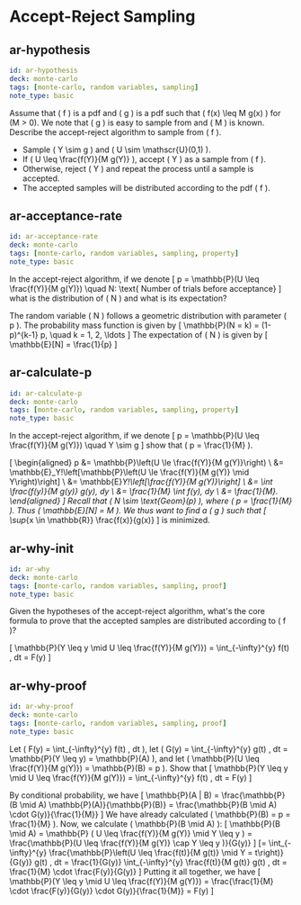 # Accept-Reject Sampling


## ar-hypothesis
```yaml
id: ar-hypothesis
deck: monte-carlo
tags: [monte-carlo, random variables, sampling]
note_type: basic
```
Assume that \( f \) is a pdf and \( g \) is a pdf such that \( f(x) \leq M g(x) \) for \(M > 0\).
We note that \( g \) is easy to sample from and \( M \) is known. Describe the accept-reject algorithm to sample from \( f \).

- Sample \( Y \sim g \) and \( U \sim \mathscr{U}(0,1) \).
- If \( U \leq \frac{f(Y)}{M g(Y)} \), accept \( Y \) as a sample from \( f \).
- Otherwise, reject \( Y \) and repeat the process until a sample is accepted.
- The accepted samples will be distributed according to the pdf \( f \).


## ar-acceptance-rate
```yaml
id: ar-acceptance-rate
deck: monte-carlo
tags: [monte-carlo, random variables, sampling, property]
note_type: basic
```
In the accept-reject algorithm, if we denote 
\[ p = \mathbb{P}(U \leq \frac{f(Y)}{M g(Y)}) \quad N: \text{ Number of trials before acceptance} \]
what is the distribution of \( N \) and what is its expectation?

The random variable \( N \) follows a geometric distribution with parameter \( p \). The probability mass function is given by
\[
\mathbb{P}(N = k) = (1-p)^{k-1} p, \quad k = 1, 2, \ldots
\]
The expectation of \( N \) is given by
\[
\mathbb{E}[N] = \frac{1}{p}
\]


## ar-calculate-p
```yaml
id: ar-calculate-p
deck: monte-carlo
tags: [monte-carlo, random variables, sampling, property]
note_type: basic
```
In the accept-reject algorithm, if we denote 
\[ p = \mathbb{P}(U \leq \frac{f(Y)}{M g(Y)}) \quad Y \sim g \]
show that \( p = \frac{1}{M} \).

\[
    \begin{aligned}
    p &= \mathbb{P}\left(U \le \frac{f(Y)}{M g(Y)}\right) \\
    &= \mathbb{E}_Y\!\left[\mathbb{P}\left(U \le \frac{f(Y)}{M g(Y)} \mid Y\right)\right] \\
    &= \mathbb{E}_Y\!\left[\frac{f(Y)}{M g(Y)}\right] \\
    &= \int \frac{f(y)}{M g(y)} g(y)\, dy \\
    &= \frac{1}{M} \int f(y)\, dy \\
    &= \frac{1}{M}.
    \end{aligned} 
\]
Recall that \( N \sim \text{Geom}(p) \), where \( p = \frac{1}{M} \). Thus \( \mathbb{E}[N] = M \). We thus want to find a \( g \) such that 
\[ \sup_{x \in \mathbb{R}} \frac{f(x)}{g(x)} \]
is minimized.


## ar-why-init
```yaml
id: ar-why
deck: monte-carlo
tags: [monte-carlo, random variables, sampling, proof]
note_type: basic
```
Given the hypotheses of the accept-reject algorithm, what's the core formula to prove that the accepted samples are distributed according to \( f \)?

\[ \mathbb{P}(Y \leq y \mid U \leq \frac{f(Y)}{M g(Y)}) = \int_{-\infty}^{y} f(t) \, dt = F(y) \]


## ar-why-proof
```yaml
id: ar-why-proof
deck: monte-carlo
tags: [monte-carlo, random variables, sampling, proof]
note_type: basic
```
Let \( F(y) = \int_{-\infty}^{y} f(t) \, dt \), let \( G(y) = \int_{-\infty}^{y} g(t) \, dt = \mathbb{P}(Y \leq y) = \mathbb{P}(A) \), and let \( \mathbb{P}(U \leq \frac{f(Y)}{M g(Y)}) = \mathbb{P}(B) = p \). Show that
\[ \mathbb{P}(Y \leq y \mid U \leq \frac{f(Y)}{M g(Y)}) = \int_{-\infty}^{y} f(t) \, dt = F(y) \]

By conditional probability, we have
\[ \mathbb{P}(A | B) = \frac{\mathbb{P}(B \mid A) \mathbb{P}(A)}{\mathbb{P}(B)} = \frac{\mathbb{P}(B \mid A) \cdot G(y)}{\frac{1}{M}} \]
We have already calculated \( \mathbb{P}(B) = p = \frac{1}{M} \). Now, we calculate \( \mathbb{P}(B \mid A) \):
\[ \mathbb{P}(B \mid A) = \mathbb{P} ( U \leq \frac{f(Y)}{M g(Y)} \mid Y \leq y ) = \frac{\mathbb{P}(U \leq \frac{f(Y)}{M g(Y)} \cap Y \leq y )}{G(y)} \]
\[= \int_{-\infty}^{y} \frac{\mathbb{P}\left(U \leq \frac{f(t)}{M g(t)} \mid Y = t\right)}{G(y)} g(t) \, dt = \frac{1}{G(y)} \int_{-\infty}^{y} \frac{f(t)}{M g(t)} g(t) \, dt = \frac{1}{M} \cdot \frac{F(y)}{G(y)} \]
Putting it all together, we have
\[ \mathbb{P}(Y \leq y \mid U \leq \frac{f(Y)}{M g(Y)}) = \frac{\frac{1}{M} \cdot \frac{F(y)}{G(y)} \cdot G(y)}{\frac{1}{M}} = F(y) \]

